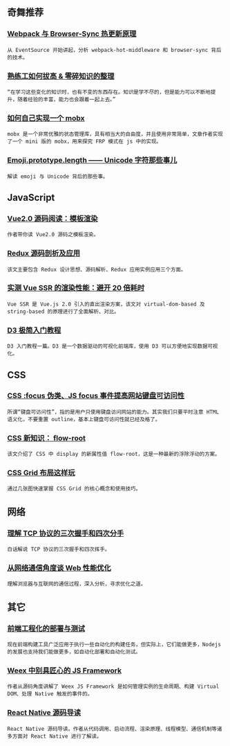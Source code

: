 
## 奇舞推荐

### [Webpack 与 Browser-Sync 热更新原理](https://segmentfault.com/a/1190000009127661)

    从 EventSource 开始讲起，分析 webpack-hot-middleware 和 browser-sync 背后的技术。

### [熟练工如何拔高 & 零碎知识的整理](http://www.barretlee.com/blog/2017/04/26/about-improve/)

    “在学习这些变化的知识时，也有不变的东西存在。知识是学不尽的，但是能力可以不断地提升，随着经验的丰富，能力也会跟着一起上去。”

### [如何自己实现一个 mobx](https://blog.souche.com/ru-he-zi-ji-shi-xian-yi-ge-mobx/)

    mobx 是一个非常优雅的状态管理库，具有相当大的自由度，并且使用非常简单，文章作者实现了一个 mini 版的 mobx，用来探究 FRP 模式在 js 中的实现。

### [Emoji.prototype.length —— Unicode 字符那些事儿](http://www.zcfy.cc/article/emoji-prototype-length-a-tale-of-characters-in-unicode-2081.html)

    解读 emoji 与 Unicode 背后的那些事。

## JavaScript

### [Vue2.0 源码阅读：模板渲染](http://zhouweicsu.github.io/blog/2017/04/21/vue-2-0-template/)

    作者带你读 Vue2.0 源码之模板渲染。

### [Redux 源码剖析及应用](https://techblog.toutiao.com/2017/04/25/redux/)

    该文主要包含 Redux 设计思想、源码解析、Redux 应用实例应用三个方面。

### [实测 Vue SSR 的渲染性能：避开 20 倍耗时](https://mp.weixin.qq.com/s?__biz=MzIwNjQwMzUwMQ==&mid=2247485171&idx=1&sn=b1b0f2e2fe4a3f53a275c0764d4b21ca&chksm=97236431a054ed2755ca6f2e8e16100b843c8f55a73d1a1eb880230a67fce7914d10f88889ae#rd)

    Vue SSR 是 Vue.js 2.0 引入的直出渲染方案，该文对 virtual-dom-based 及 string-based 的原理进行了全面解析、对比。

### [D3 极简入门教程](http://w3ctrain.com/2017/04/27/d3-tutorial/)

    D3 入门教程一篇。D3 是一个数据驱动的可视化前端库，使用 D3 可以方便地实现数据可视化。

## CSS

### [CSS :focus 伪类、JS focus 事件提高网站键盘可访问性](http://www.zhangxinxu.com/wordpress/2017/04/css-focus-js-improve-accessibility-keyboard/)

    所谓“键盘可访问性”，指的是用户只使用键盘访问网站的能力。其实我们只要平时注意 HTML 语义化，不要重置 outline，基本上键盘可访问性就已经及格了。

### [CSS 新知识： flow-root](http://www.w3cplus.com/css3/display-flow-root.html)

    该文介绍了 CSS 中 display 的新属性值 flow-root，这是一种最新的浮除浮动的方案。

### [CSS Grid 布局这样玩](http://www.w3cplus.com/css3/playing-with-css-grid-layout.html)

    通过几张图快速掌握 CSS Grid 的核心概念和使用技巧。

## 网络

### [理解 TCP 协议的三次握手和四次分手](https://github.com/jawil/blog/issues/14)

    白话解说 TCP 协议的三次握手和四次挥手。

### [从网络通信角度谈 Web 性能优化](https://claiyre.github.io/2017/04/23/%E4%BB%8E%E7%BD%91%E7%BB%9C%E9%80%9A%E4%BF%A1%E8%A7%92%E5%BA%A6%E8%B0%88web%E6%80%A7%E8%83%BD%E4%BC%98%E5%8C%96/)

    理解浏览器与互联网的通信过程，深入分析，寻求优化之道。

## 其它

### [前端工程化的部署与测试](https://segmentfault.com/a/1190000009165899)

    现在前端构建工具广泛应用于执行一些自动化的构建任务，但实际上，它们能做更多，Nodejs 的发展也支持我们能做更多，如自动化部署和自动化测试。

### [Weex 中别具匠心的 JS Framework](https://halfrost.com/weex_js_framework/)

    作者从源码角度讲解了 Weex JS Framework 是如何管理实例的生命周期、构建 Virtual DOM、处理 Native 触发的事件的。

### [React Native 源码导读](https://github.com/guoxiaoxing/react-native-android-container/blob/master/doc/ReactNative%E6%BA%90%E7%A0%81%E7%AF%87/1ReactNative%E6%BA%90%E7%A0%81%E7%AF%87%EF%BC%9A%E6%BA%90%E7%A0%81%E5%88%9D%E8%AF%86.md)

    React Native 源码导读。作者从代码调用、启动流程、渲染原理、线程模型、通信机制等诸多方面对 React Native 进行了解读。

